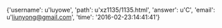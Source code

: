 {'username': u'luyowe', 'path': u'xz1135/1135.html', 'answer': u'C', 'email': u'liunyong@gmail.com', 'time': '2016-02-23:14:41:41'}